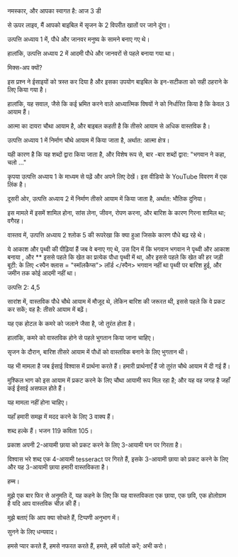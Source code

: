 नमस्कार, और आपका स्वागत है: आज 3 डी

से ऊपर लाइव, मैं आपको
बाइबिल में सृजन के 2 विपरीत खातों पर जाने दूंगा।

उत्पत्ति अध्याय 1 में, पौधे और जानवर मनुष्य के सामने बनाए गए थे।

हालांकि, उत्पत्ति अध्याय 2 में आदमी पौधे और जानवरों से पहले बनाया गया था।

मिक्स-अप क्यों?

इस प्रश्न ने ईसाइयों को त्रस्त कर दिया है और इसका उपयोग बाइबिल के
इन-सटीकता को सही ठहराने के लिए किया गया है।

हालांकि, यह सवाल, जैसे कि कई भ्रमित करने वाले आध्यात्मिक विषयों ने
को निर्धारित किया है कि केवल 3 आयाम हैं।

आत्मा का दायरा चौथा आयाम है, और बाइबल कहती है कि
तीसरे आयाम से अधिक वास्तविक है।

उत्पत्ति अध्याय 1 में निर्माण चौथे आयाम में किया जाता है, अर्थात:
आत्मा क्षेत्र।

यही कारण है कि यह शब्दों द्वारा किया जाता है, और विशेष रूप से, बार -बार
शब्दों द्वारा: "भगवान ने कहा, चलो ..."

कृपया उत्पत्ति अध्याय 1 के माध्यम से पढ़ें और अपने लिए देखें। इस वीडियो के YouTube विवरण में एक
लिंक है।

दूसरी ओर, उत्पत्ति अध्याय 2 में निर्माण तीसरे
आयाम में किया जाता है, अर्थात: भौतिक दुनिया।

इस मामले में इसमें शामिल होना, सांस लेना, जीवन, रोपण करना, और
बारिश के कारण गिरना शामिल था; वगैरह।

वास्तव में, उत्पत्ति अध्याय 2 श्लोक 5 की रूपरेखा कि क्या हुआ जिसके कारण
पौधे बढ़ रहे थे।

ये आकाश और पृथ्वी की पीढ़ियां हैं जब वे
बनाए गए थे, उस दिन में कि <span class = "smallcaps"> भगवान </span> भगवान
ने पृथ्वी और आकाश बनाया , और ** इससे पहले कि खेत का प्रत्येक पौधा
पृथ्वी में था, और इससे पहले कि खेत की हर जड़ी बूटी:
के लिए <स्पैन क्लास = "स्मॉलकैप्स"> लॉर्ड </स्पैन> भगवान नहीं था पृथ्वी पर
बारिश हुई, और जमीन तक कोई आदमी नहीं था।

उत्पत्ति 2: 4,5

सारांश में, वास्तविक पौधे चौथे आयाम में मौजूद थे, लेकिन
बारिश की जरूरत थी, इससे पहले कि वे प्रकट कर सकें; वह है: तीसरे आयाम में बढ़ें।

यह एक होटल के कमरे को जलाने जैसा है, जो तुरंत होता है।

हालांकि, कमरे को वास्तविक होने से पहले भुगतान किया जाना चाहिए।

सृजन के दौरान, बारिश
तीसरे आयाम में पौधों को वास्तविक बनाने के लिए भुगतान थी।

यह भी मामला है जब ईसाई विश्वास में प्रार्थना करते हैं। हमारी प्रार्थनाएँ
हैं जो तुरंत चौथे आयाम में दी गई हैं।

मुश्किल भाग को
इस आयाम में प्रकट करने के लिए चौथा आयामी रूप मिल रहा है; और यह वह जगह है जहाँ कई ईसाई असफल होते हैं।

यह मामला नहीं होना चाहिए।

यहाँ हमारी समझ में मदद करने के लिए 3 वाक्य हैं।

शब्द हल्के हैं। भजन 119 कविता 105।

प्रकाश अपनी 2-आयामी छाया को प्रकट करने के लिए 3-आयामी घन पर गिरता है।

विश्वास भरे शब्द एक 4-आयामी tesseract पर गिरते हैं, इसके
3-आयामी छाया को प्रकट करने के लिए और यह 3-आयामी छाया हमारी वास्तविकता है।

हम्म।

मुझे एक बार फिर से अनुमति दें, यह कहने के लिए कि यह वास्तविकता एक छाया, एक छवि, एक
होलोग्राम है यदि आप वास्तविक चीज़ की हैं।

मुझे बताएं कि आप क्या सोचते हैं, टिप्पणी अनुभाग में।

सुनने के लिए धन्यवाद।

हमसे प्यार करते हैं, हमसे नफरत करते हैं, हमसे, हमें फॉलो करें; अभी करो।